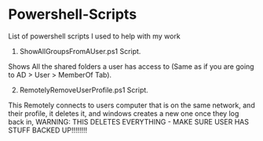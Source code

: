 # Powershell-Scripts
List of powershell scripts I used to help with my work


1. ShowAllGroupsFromAUser.ps1 Script.

Shows All the shared folders a user has access to (Same as if you are going to AD > User > MemberOf Tab).

2. RemotelyRemoveUserProfile.ps1 Script.

This Remotely connects to users computer that is on the same network, and their profile, it deletes it, and windows creates a new one once they log back in, WARNING: THIS DELETES EVERYTHING - MAKE SURE USER HAS STUFF BACKED UP!!!!!!!!
